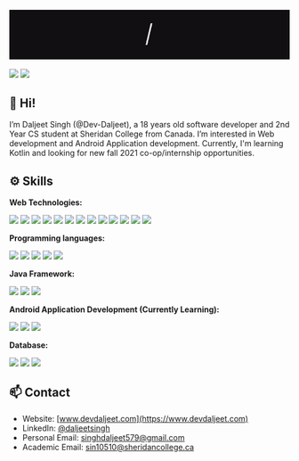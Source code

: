 ![Introduction](./intro.gif)

![](https://img.shields.io/badge/Social-LinkedIn-informational?style=flat&logo=linkedin&logoColor=white&color=4AB197)
![](https://img.shields.io/badge/Web-devdaljeet.com-informational?style=flat&logo=website&logoColor=white&color=4AB197)

## 👋 Hi! 
I’m Daljeet Singh (@Dev-Daljeet), a 18 years old software developer and 2nd Year CS student at Sheridan College from Canada. I’m interested in Web development and Android Application development. Currently, I'm learning Kotlin and looking for new fall 2021 co-op/internship opportunities. 

## ⚙️ Skills

**Web Technologies:**

![](https://img.shields.io/badge/Web-HTML-informational?style=flat&logo=html&logoColor=white&color=4AB197)
![](https://img.shields.io/badge/Web-CSS-informational?style=flat&logo=css&logoColor=white&color=4AB197)
![](https://img.shields.io/badge/Web-Sass-informational?style=flat&logo=sass&logoColor=white&color=4AB197)
![](https://img.shields.io/badge/Web-Bootstrap-informational?style=flat&logo=bootstrap&logoColor=white&color=4AB197)
![](https://img.shields.io/badge/Web-JavaScript-informational?style=flat&logo=JavaScript&logoColor=white&color=4AB197)
![](https://img.shields.io/badge/Web-TypeScript-informational?style=flat&logo=TypeScript&logoColor=white&color=4AB197)
![](https://img.shields.io/badge/Web-jQuery-informational?style=flat&logo=jquery&logoColor=white&color=4AB197)
![](https://img.shields.io/badge/Web-AJAX-informational?style=flat&logo=ajax&logoColor=white&color=4AB197)
![](https://img.shields.io/badge/Web-React-informational?style=flat&logo=react&logoColor=white&color=4AB197)
![](https://img.shields.io/badge/Web-Redux-informational?style=flat&logo=Redux&logoColor=white&color=4AB197)
![](https://img.shields.io/badge/Web-Node.js-informational?style=flat&logo=node&logoColor=white&color=4AB197)
![](https://img.shields.io/badge/Web-PHP-informational?style=flat&logo=PHP&logoColor=white&color=4AB197)
![](https://img.shields.io/badge/Web-WordPress-informational?style=flat&logo=WordPress&logoColor=white&color=4AB197)

**Programming languages:**

![](https://img.shields.io/badge/Code-Java-informational?style=flat&logo=Java&logoColor=white&color=4AB197)
![](https://img.shields.io/badge/Code-C++-informational?style=flat&logo=C++&logoColor=white&color=4AB197)
![](https://img.shields.io/badge/Code-Csharp-informational?style=flat&logo=c-sharp&logoColor=white&color=4AB197)
![](https://img.shields.io/badge/Code-Python-informational?style=flat&logo=Python&logoColor=white&color=4AB197)
![](https://img.shields.io/badge/Code-Bash_Shell-informational?style=flat&logo=bash&logoColor=white&color=4AB197)

**Java Framework:**

![](https://img.shields.io/badge/Java-SpringBoot-informational?style=flat&logo=Spring&logoColor=white&color=4AB197)
![](https://img.shields.io/badge/Java-JUnit5-informational?style=flat&logo=JUnit&logoColor=white&color=4AB197)
![](https://img.shields.io/badge/Java-JavaFX-informational?style=flat&logo=JavaFX&logoColor=white&color=4AB197)

**Android Application Development (Currently Learning):**

![](https://img.shields.io/badge/Code-Kotlin-informational?style=flat&logo=kotlin&logoColor=white&color=4AB197)
![](https://img.shields.io/badge/Code-XML-informational?style=flat&logo=xml&logoColor=white&color=4AB197)
![](https://img.shields.io/badge/Tools-Android_Studio-informational?style=flat&logo=android&logoColor=white&color=4AB197)

**Database:**

![](https://img.shields.io/badge/DB-MongoDB-informational?style=flat&logo=MongoDB&logoColor=white&color=4AB197)
![](https://img.shields.io/badge/DB-MySQL-informational?style=flat&logo=MySQL&logoColor=white&color=4AB197)
![](https://img.shields.io/badge/DB-SQL_Server-informational?style=flat&logo=sqlserver&logoColor=white&color=4AB197)

## 📫 Contact
- Website: [www.devdaljeet.com](https://www.devdaljeet.com)
- LinkedIn: [@daljeetsingh](https://www.linkedin.com/in/daljeet-singh-/)
- Personal Email: singhdaljeet579@gmail.com
- Academic Email: sin10510@sheridancollege.ca




